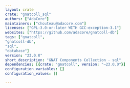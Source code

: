 ```yaml
---
layout: crate
crate: "gnatcoll_sql"
authors: ["AdaCore"]
maintainers: ["chouteau@adacore.com"]
licenses: ["GPL-3.0-or-later WITH GCC-exception-3.1"]
websites: ["https://github.com/adacore/gnatcoll-db"]
tags: ["gnatcoll",
"gnatcoll-db",
"sql",
"database"]
version: "23.0.0"
short_description: "GNAT Components Collection - sql"
dependencies: [{crate: "gnatcoll", version: "~23.0.0"}]
configuration_variables: []
configuration_values: []

---
```



